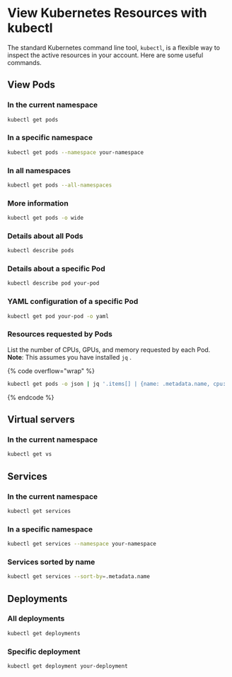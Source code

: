 # View Kubernetes Resources with kubectl

The standard Kubernetes command line tool, `kubectl`, is a flexible way to inspect the active resources in your account. Here are some useful commands.

## **View Pods**

### In the current namespace

```bash
kubectl get pods
```

### In a specific namespace

```bash
kubectl get pods --namespace your-namespace
```

### In all namespaces

```bash
kubectl get pods --all-namespaces
```

### More information

```bash
kubectl get pods -o wide
```

### Details about all Pods

```bash
kubectl describe pods
```

### Details about a specific Pod

```bash
kubectl describe pod your-pod
```

### YAML configuration of a specific Pod

```bash
kubectl get pod your-pod -o yaml
```

### **Resources requested by Pods**

List the number of CPUs, GPUs, and memory requested by each Pod. \
**Note**: This assumes you have installed `jq` .

{% code overflow="wrap" %}
```bash
kubectl get pods -o json | jq '.items[] | {name: .metadata.name, cpu: .spec.containers[].resources.requests.cpu, gpu: .spec.containers[].resources.requests."nvidia.com/gpu", memory: .spec.containers[].resources.requests.memory}'
```
{% endcode %}

## **Virtual servers**

### In the current namespace

```bash
kubectl get vs
```

## **Services**

### In the current namespace

```bash
kubectl get services
```

### In a specific namespace

```bash
kubectl get services --namespace your-namespace
```

### Services sorted by name

```bash
kubectl get services --sort-by=.metadata.name
```

## **Deployments**

### All deployments

```bash
kubectl get deployments
```

### Specific deployment

```bash
kubectl get deployment your-deployment
```
